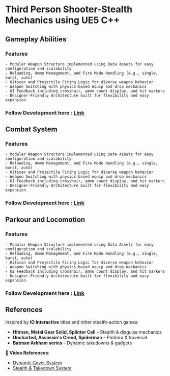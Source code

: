 # Third Person Shooter-Stealth Mechanics using UE5 C++  

## Gameplay Abilities 
### Features

	- Modular Weapon Structure implemented using Data Assets for easy configuration and scalability
	- Reloading, Ammo Management, and Fire Mode Handling (e.g., single, burst, auto)
	- Hitscan and Projectile Firing Logic for diverse weapon behavior
	- Weapon Switching with physics-based equip and drop mechanics
	- UI Feedback including crosshair, ammo count display, and hit markers
	- Designer-Friendly Architecture built for flexibility and easy expansion

  ### Follow Development here : [Link](https://www.youtube.com/playlist?list=PLuB7iMA25lu-h2bbjuA8XGDXH3ydaKaBX)

 ## Combat System 
### Features

	- Modular Weapon Structure implemented using Data Assets for easy configuration and scalability
	- Reloading, Ammo Management, and Fire Mode Handling (e.g., single, burst, auto)
	- Hitscan and Projectile Firing Logic for diverse weapon behavior
	- Weapon Switching with physics-based equip and drop mechanics
	- UI Feedback including crosshair, ammo count display, and hit markers
	- Designer-Friendly Architecture built for flexibility and easy expansion

 ### Follow Development here : [Link](https://www.youtube.com/playlist?list=PLuB7iMA25lu-h2bbjuA8XGDXH3ydaKaBX)

  ## Parkour and Locomotion
### Features

	- Modular Weapon Structure implemented using Data Assets for easy configuration and scalability
	- Reloading, Ammo Management, and Fire Mode Handling (e.g., single, burst, auto)
	- Hitscan and Projectile Firing Logic for diverse weapon behavior
	- Weapon Switching with physics-based equip and drop mechanics
	- UI Feedback including crosshair, ammo count display, and hit markers
	- Designer-Friendly Architecture built for flexibility and easy expansion

 ### Follow Development here : [Link](https://www.youtube.com/playlist?list=PLuB7iMA25lu-h2bbjuA8XGDXH3ydaKaBX)

## References  
Inspired by **IO Interactive** titles and other stealth-action games:  
- **Hitman, Metal Gear Solid, Splinter Cell** – Stealth & disguise mechanics  
- **Uncharted, Assassin's Creed, Spiderman** – Parkour & traversal  
- **Batman Arkham series** – Dynamic takedowns & gadgets  

🔗 **Video References**:  
- [Dynamic Cover System](https://www.youtube.com/results?search_query=unreal+engine+dynamic+cover+system)  
- [Stealth & Takedown System](https://www.youtube.com/watch?v=upbSynSXrg4&ab_channel=Superkal)
